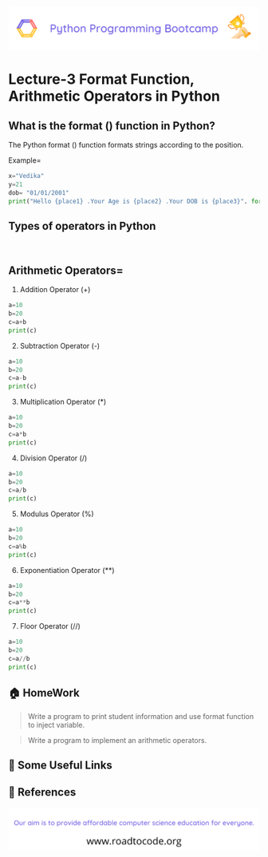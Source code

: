 <!-- HEADER -->
<p align="center">
  <img  src="./../assets/header.png" />
</p>

# Lecture-3 Format Function, Arithmetic Operators in Python

## What is the format () function in Python?
The Python format () function formats strings according to the position. 

Example=
```python
x="Vedika"
y=21
dob= "01/01/2001"
print("Hello {place1} .Your Age is {place2} .Your DOB is {place3}". format(place3=dob,place2=y,place1=x))
```

## Types of operators in Python
<br>

## Arithmetic Operators=
1. Addition Operator (+)

```python
a=10
b=20
c=a+b
print(c)
```
2. Subtraction Operator (-)

```python
a=10
b=20
c=a-b
print(c)
```
3. Multiplication Operator (*)

```python
a=10
b=20
c=a*b
print(c)
```
4. Division Operator (/)

```python
a=10
b=20
c=a/b
print(c)
```
5. Modulus Operator (%)

```python
a=10
b=20
c=a%b
print(c)
```
6. Exponentiation Operator (**)

```python
a=10
b=20
c=a**b
print(c)
```
7. Floor Operator (//)

```python
a=10
b=20
c=a//b
print(c)
```
## 🏠 HomeWork

>Write a program to print student information and use format function to inject variable.

> Write a program to implement an arithmetic operators.

## 🔗 Some Useful Links

## 📖 References

<!-- FOOTER -->
<p align="center">
  <img  src="./../assets/footer.png" />
</p>